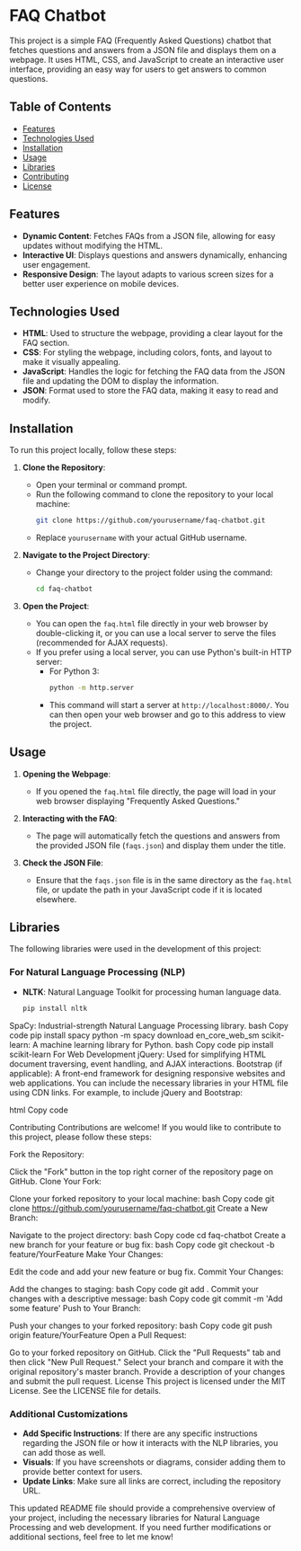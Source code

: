 # FAQ Chatbot

This project is a simple FAQ (Frequently Asked Questions) chatbot that fetches questions and answers from a JSON file and displays them on a webpage. It uses HTML, CSS, and JavaScript to create an interactive user interface, providing an easy way for users to get answers to common questions.

## Table of Contents
- [Features](#features)
- [Technologies Used](#technologies-used)
- [Installation](#installation)
- [Usage](#usage)
- [Libraries](#libraries)
- [Contributing](#contributing)
- [License](#license)

## Features

- **Dynamic Content**: Fetches FAQs from a JSON file, allowing for easy updates without modifying the HTML.
- **Interactive UI**: Displays questions and answers dynamically, enhancing user engagement.
- **Responsive Design**: The layout adapts to various screen sizes for a better user experience on mobile devices.

## Technologies Used

- **HTML**: Used to structure the webpage, providing a clear layout for the FAQ section.
- **CSS**: For styling the webpage, including colors, fonts, and layout to make it visually appealing.
- **JavaScript**: Handles the logic for fetching the FAQ data from the JSON file and updating the DOM to display the information.
- **JSON**: Format used to store the FAQ data, making it easy to read and modify.

## Installation

To run this project locally, follow these steps:

1. **Clone the Repository**:
   - Open your terminal or command prompt.
   - Run the following command to clone the repository to your local machine:
     ```bash
     git clone https://github.com/yourusername/faq-chatbot.git
     ```
   - Replace `yourusername` with your actual GitHub username.

2. **Navigate to the Project Directory**:
   - Change your directory to the project folder using the command:
     ```bash
     cd faq-chatbot
     ```

3. **Open the Project**:
   - You can open the `faq.html` file directly in your web browser by double-clicking it, or you can use a local server to serve the files (recommended for AJAX requests).
   - If you prefer using a local server, you can use Python's built-in HTTP server:
     - For Python 3:
       ```bash
       python -m http.server
       ```
     - This command will start a server at `http://localhost:8000/`. You can then open your web browser and go to this address to view the project.

## Usage

1. **Opening the Webpage**:
   - If you opened the `faq.html` file directly, the page will load in your web browser displaying "Frequently Asked Questions."

2. **Interacting with the FAQ**:
   - The page will automatically fetch the questions and answers from the provided JSON file (`faqs.json`) and display them under the title.

3. **Check the JSON File**:
   - Ensure that the `faqs.json` file is in the same directory as the `faq.html` file, or update the path in your JavaScript code if it is located elsewhere.

## Libraries

The following libraries were used in the development of this project:

### For Natural Language Processing (NLP)
- **NLTK**: Natural Language Toolkit for processing human language data.
  ```bash
  pip install nltk
SpaCy: Industrial-strength Natural Language Processing library.
bash
Copy code
pip install spacy
python -m spacy download en_core_web_sm
scikit-learn: A machine learning library for Python.
bash
Copy code
pip install scikit-learn
For Web Development
jQuery: Used for simplifying HTML document traversing, event handling, and AJAX interactions.
Bootstrap (if applicable): A front-end framework for designing responsive websites and web applications.
You can include the necessary libraries in your HTML file using CDN links. For example, to include jQuery and Bootstrap:

html
Copy code
<!-- jQuery -->
<script src="https://code.jquery.com/jquery-3.6.0.min.js"></script>

<!-- Bootstrap CSS -->
<link href="https://stackpath.bootstrapcdn.com/bootstrap/4.5.2/css/bootstrap.min.css" rel="stylesheet">

<!-- Bootstrap JS -->
<script src="https://stackpath.bootstrapcdn.com/bootstrap/4.5.2/js/bootstrap.bundle.min.js"></script>
Contributing
Contributions are welcome! If you would like to contribute to this project, please follow these steps:

Fork the Repository:

Click the "Fork" button in the top right corner of the repository page on GitHub.
Clone Your Fork:

Clone your forked repository to your local machine:
bash
Copy code
git clone https://github.com/yourusername/faq-chatbot.git
Create a New Branch:

Navigate to the project directory:
bash
Copy code
cd faq-chatbot
Create a new branch for your feature or bug fix:
bash
Copy code
git checkout -b feature/YourFeature
Make Your Changes:

Edit the code and add your new feature or bug fix.
Commit Your Changes:

Add the changes to staging:
bash
Copy code
git add .
Commit your changes with a descriptive message:
bash
Copy code
git commit -m 'Add some feature'
Push to Your Branch:

Push your changes to your forked repository:
bash
Copy code
git push origin feature/YourFeature
Open a Pull Request:

Go to your forked repository on GitHub.
Click the "Pull Requests" tab and then click "New Pull Request."
Select your branch and compare it with the original repository's master branch.
Provide a description of your changes and submit the pull request.
License
This project is licensed under the MIT License. See the LICENSE file for details.




### Additional Customizations
- **Add Specific Instructions**: If there are any specific instructions regarding the JSON file or how it interacts with the NLP libraries, you can add those as well.
- **Visuals**: If you have screenshots or diagrams, consider adding them to provide better context for users.
- **Update Links**: Make sure all links are correct, including the repository URL.

This updated README file should provide a comprehensive overview of your project, including the necessary libraries for Natural Language Processing and web development. If you need further modifications or additional sections, feel free to let me know!
